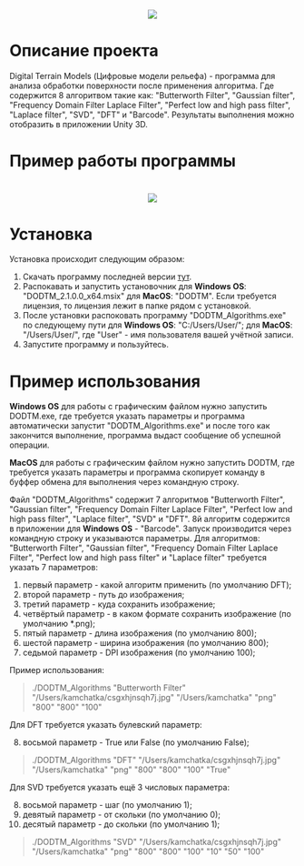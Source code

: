 <h1 align="center">
    <img src="https://readme-typing-svg.herokuapp.com/?font=Righteous&size=35&center=true&vCenter=true&width=500&height=70&duration=5000&color=F7F7F7FF&background=00000055&lines=Digital+Terrain+Models;" />
</h1>

# Описание проекта
Digital Terrain Models (Цифровые модели рельефа) - программа для анализа обработки поверхности после применения алгоритма. Где содержится 8 алгоритвом такие как: "Butterworth Filter", "Gaussian filter", "Frequency Domain Filter Laplace Filter", "Perfect low and high pass filter", "Laplace filter", "SVD", "DFT" и "Barcode". Результаты выполнения можно отобразить в приложении Unity 3D.

# Пример работы программы
<h1 align="center">
    <img src="assets/DODTM.gif">
</h1>

# Установка
Установка происходит следующим образом:
1) Скачать программу последней версии [тут](https://github.com/DKAVrZoV65F/Digital-Terrain-Models/releases).
2) Распокавать и запустить установочник для **Windows OS**: "DODTM_2.1.0.0_x64.msix" для **MacOS**: "DODTM". Если требуется лицензия, то лицензия лежит в папке рядом с установкой.
3) После установки распоковать программу "DODTM_Algorithms.exe" по следующему пути для **Windows OS**: "C:/Users/User/"; для **MacOS**: "/Users/User/", где "User" - имя пользователя вашей учётной записи.
4) Запустите программу и пользуйтесь.

# Пример использования
**Windows OS** для работы с графическим файлом нужно запустить DODTM.exe, где требуется указать параметры и программа автоматически запустит "DODTM_Algorithms.exe" и после того как закончится выполнение, программа выдаст сообщение об успешной операции.

**MacOS** для работы с графическим файлом нужно запустить DODTM, где требуется указать параметры и программа скопирует команду в буффер обмена для выполнения через командную строку.

Файл "DODTM_Algorithms" содержит 7 алгоритмов "Butterworth Filter", "Gaussian filter", "Frequency Domain Filter Laplace Filter", "Perfect low and high pass filter", "Laplace filter", "SVD" и "DFT". 8й алгоритм содержится в приложении для **Windows OS** - "Barcode".
Запуск производится через командную строку и указываются параметры. 
Для алгоритмов: "Butterworth Filter", "Gaussian filter", "Frequency Domain Filter Laplace Filter", "Perfect low and high pass filter" и "Laplace filter" требуется указать 7 параметров:
1) первый параметр - какой алгоритм применить (по умолчанию DFT);
2) второй параметр - путь до изображения; 
3) третий параметр - куда сохранить изображение;
4) четвёртый параметр - в каком формате сохранить изображение (по умолчанию *.png);
5) пятый параметр - длина изображения (по умолчанию 800);
6) шестой параметр - ширина изображения (по умолчанию 800);
7) седьмой параметр - DPI изображения (по умолчанию 100);

Пример использования:
> ./DODTM_Algorithms "Butterworth Filter" "/Users/kamchatka/csgxhjnsqh7j.jpg" "/Users/kamchatka" "png" "800" "800" "100"

Для DFT требуется указать булевский параметр:

8) восьмой параметр - True или False (по умолчанию False);
> ./DODTM_Algorithms "DFT" "/Users/kamchatka/csgxhjnsqh7j.jpg" "/Users/kamchatka" "png" "800" "800" "100" "True"

Для SVD требуется указать ещё 3 числовых параметра: 

8) восьмой параметр - шаг (по умолчанию 1);
9) девятый параметр - от скольки (по умолчанию 0);
10) десятый параметр - до скольки (по умолчанию 1);
> ./DODTM_Algorithms "SVD" "/Users/kamchatka/csgxhjnsqh7j.jpg" "/Users/kamchatka" "png" "800" "800" "100" "10" "50" "100"
